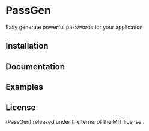 # PassGen
Easy generate powerful passwords for your application

## Installation

## Documentation

## Examples

## License
(PassGen) released under the terms of the MIT license.
